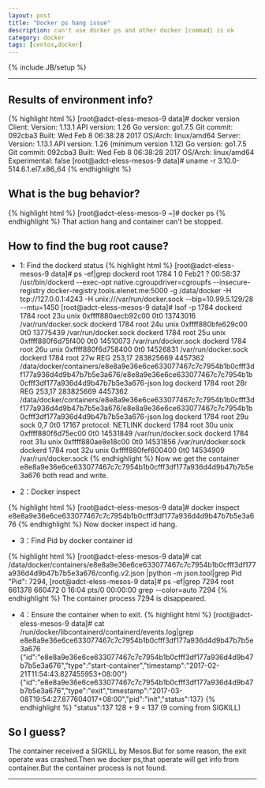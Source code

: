 ```yaml
---
layout: post
title: "Docker ps hang issue"
description: can't use docker ps and other docker [commad] is ok
category: docker
tags: [centos,docker]
---
```

{% include JB/setup %}

---
## Results of environment info?
{% highlight html %}
[root@adct-eless-mesos-9 data]# docker version
Client:
 Version:      1.13.1
 API version:  1.26
 Go version:   go1.7.5
 Git commit:   092cba3
 Built:        Wed Feb  8 06:38:28 2017
 OS/Arch:      linux/amd64
Server:
 Version:      1.13.1
 API version:  1.26 (minimum version 1.12)
 Go version:   go1.7.5
 Git commit:   092cba3
 Built:        Wed Feb  8 06:38:28 2017
 OS/Arch:      linux/amd64
 Experimental: false
[root@adct-eless-mesos-9 data]# uname -r
3.10.0-514.6.1.el7.x86_64
{% endhighlight %}

## What is the bug behavior?

{% highlight html %}
[root@adct-eless-mesos-9 ~]# docker ps
{% endhighlight %}
That action hang and container can't be stopped.

## How to find the bug root cause?

* 1: Find the dockerd status
{% highlight html %}
[root@adct-eless-mesos-9 data]# ps -ef|grep dockerd
root        1784       1  0 Feb21 ?        00:58:37 /usr/bin/dockerd --exec-opt native.cgroupdriver=cgroupfs --insecure-registry docker-registry.tools.elenet.me:5000 -g /data/docker -H tcp://127.0.0.1:4243 -H unix:///var/run/docker.sock --bip=10.99.5.129/28 --mtu=1450
[root@adct-eless-mesos-9 data]# lsof -p 1784
dockerd 1784 root   23u     unix 0xffff880aecb92c00       0t0   13743016 /var/run/docker.sock
dockerd 1784 root   24u     unix 0xffff880bfe629c00       0t0   13775439 /var/run/docker.sock
dockerd 1784 root   25u     unix 0xffff880f6d75f400       0t0   14510073 /var/run/docker.sock
dockerd 1784 root   26u     unix 0xffff880f6d758400       0t0   14526831 /var/run/docker.sock
dockerd 1784 root   27w      REG             253,17 283825669    4457362 /data/docker/containers/e8e8a9e36e6ce633077467c7c7954b1b0cfff3df177a936d4d9b47b7b5e3a676/e8e8a9e36e6ce633077467c7c7954b1b0cfff3df177a936d4d9b47b7b5e3a676-json.log
dockerd 1784 root   28r      REG             253,17 283825669    4457362 /data/docker/containers/e8e8a9e36e6ce633077467c7c7954b1b0cfff3df177a936d4d9b47b7b5e3a676/e8e8a9e36e6ce633077467c7c7954b1b0cfff3df177a936d4d9b47b7b5e3a676-json.log
dockerd 1784 root   29u     sock                0,7       0t0      17167 protocol: NETLINK
dockerd 1784 root   30u     unix 0xffff880f6d75ec00       0t0   14531849 /var/run/docker.sock
dockerd 1784 root   31u     unix 0xffff880ae8e18c00       0t0   14531856 /var/run/docker.sock
dockerd 1784 root   32u     unix 0xffff880fef600400       0t0   14534909 /var/run/docker.sock
{% endhighlight %}
Now we get the container e8e8a9e36e6ce633077467c7c7954b1b0cfff3df177a936d4d9b47b7b5e3a676 both read and write.

* 2：Docker inspect

{% highlight html %}
[root@adct-eless-mesos-9 data]# docker inspect e8e8a9e36e6ce633077467c7c7954b1b0cfff3df177a936d4d9b47b7b5e3a676
{% endhighlight %}
Now docker inspect id hang.

* 3：Find Pid by docker container id

{% highlight html %}
[root@adct-eless-mesos-9 data]# cat /data/docker/containers/e8e8a9e36e6ce633077467c7c7954b1b0cfff3df177a936d4d9b47b7b5e3a676/config.v2.json |python -m json.tool|grep Pid
        "Pid": 7294,
[root@adct-eless-mesos-9 data]# ps -ef|grep 7294
root      661378  660472  0 16:04 pts/0    00:00:00 grep --color=auto 7294
{% endhighlight %}
The container process 7294 is disappeared.

* 4：Ensure the container when to exit.
{% highlight html %}
[root@adct-eless-mesos-9 data]# cat /run/docker/libcontainerd/containerd/events.log|grep e8e8a9e36e6ce633077467c7c7954b1b0cfff3df177a936d4d9b47b7b5e3a676
{"id":"e8e8a9e36e6ce633077467c7c7954b1b0cfff3df177a936d4d9b47b7b5e3a676","type":"start-container","timestamp":"2017-02-21T11:54:43.827455953+08:00"}
{"id":"e8e8a9e36e6ce633077467c7c7954b1b0cfff3df177a936d4d9b47b7b5e3a676","type":"exit","timestamp":"2017-03-08T19:54:27.877604017+08:00","pid":"init","status":137}
{% endhighlight %}
"status":137    128 + 9 = 137 (9 coming from SIGKILL)

## So I guess?
The container received a SIGKILL by Mesos.But for some reason, the exit operate was crashed.Then we docker ps,that operate will get info from container.But the container process is not found.

---
